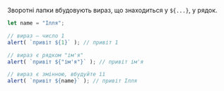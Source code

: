 
Зворотні лапки вбудовують вираз, що знаходиться у `${...}`, у рядок.

```js run
let name = "Ілля";

// вираз — число 1
alert( `привіт ${1}` ); // привіт 1

// вираз є рядком "ім'я"
alert( `привіт ${"ім'я"}` ); // привіт ім'я

// вираз є змінною, вбудуйте її
alert( `привіт ${name}` ); // привіт Ілля
```
